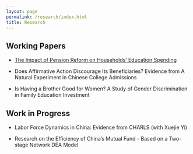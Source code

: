 ```yaml
---
layout: page
permalink: /research/index.html
title: Research
---
```


## Working Papers

- [The Impact of Pension Reform on Households’ Education Spending](https://deyinjia.github.io/file/JMP-DeyinJia)
<!---    - Abstract -->

- Does Affirmative Action Discourage Its Beneficiaries? Evidence from A Natural Experiment in Chinese College Admissions
<!---    - Abstract -->

- Is Having a Brother Good for Women? A Study of Gender Discrimination in Family Education Investment
<!---    - Abstract -->



## Work in Progress

- Labor Force Dynamics in China: Evidence from CHARLS (with Xuejie Yi)

- Research on the Efficiency of China’s Mutual Fund - Based on a Two-stage Network DEA Model
